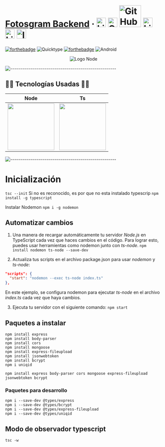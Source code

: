 #  [Fotosgram Backend](https://ionicframework.com/) &middot; [<img src="https://i.postimg.cc/wT4x8tWS/codepenblanco.png" alt="LinkedIn" class="footer-nav__link-image" height="30px" />](https://codepen.io/amarianjel/)   [<img src="https://i.postimg.cc/5NBMxTJX/github.png" alt="GitHub" class="footer-nav__link-image" height="30px" />](https://github.com/amarianjel)   [<img src="https://i.postimg.cc/1Xj3mL3G/github-Pages-blanco.png" alt="GitHub" class="footer-nav__link-image" height="70px" style="margin-bottom: -20px;"/>](https://amarianjel.github.io/Portfolio/)  [<img src="https://i.postimg.cc/J7BLFtdc/linkedin.png" alt="LinkedIn" class="footer-nav__link-image" height="30px" />](https://www.linkedin.com/in/amarianjel/)   [<img src="https://i.postimg.cc/1zqYRTyp/facebook.png" alt="LinkedIn" class="footer-nav__link-image" height="30px" />](https://www.facebook.com/Abraham13071993/)   [<img src="https://i.postimg.cc/sfJtqS4W/instagram.png" alt="Instagram" class="footer-nav__link-image" height="30px" />](https://www.instagram.com/abr_marianjel/)
[![forthebadge](https://img.shields.io/badge/Made%20with-Ionic-blue.svg)](https://ionicframework.com/)
![Quicktype](https://img.shields.io/badge/Quicktype-%E2%9A%99%EF%B8%8F-orange)
[![forthebadge](https://img.shields.io/badge/Angular-%F0%9F%8C%8D-red.svg)](https://angular.io/)
![Android](https://img.shields.io/badge/Android-%F0%9F%93%B1-brightgreen)

<div>
  <p align="center">
    <img src="https://i.postimg.cc/mDcHQN1y/Node.png" alt="Logo Node">
  </p>
</div>

![-----------------------------------------------------](https://raw.githubusercontent.com/andreasbm/readme/master/assets/lines/rainbow.png)

## 👨‍💻 Tecnologías Usadas 👨‍💻
<table align="center">
  <thead>
    <tr>
      <th>Node</th>
      <th>Ts</th>
    </tr>
  </thead>
  <tbody>
    <tr>
      <td>
        <img src="https://i.postimg.cc/mDcHQN1y/Node.png" width="150px" />
      </td>
      <td>
        <img src="https://i.postimg.cc/MH7XDs6V/Ts.png" width="150px" />
      </td>
    </tr>
  </tbody>
</table>

![-----------------------------------------------------](https://raw.githubusercontent.com/andreasbm/readme/master/assets/lines/rainbow.png)

# Inicialización
```tsc --init```
Si no es reconocido, es por que no esta instalado typescrip
```npm install -g typescript```

Instalar Nodemon
```npm i -g nodemon```

## Automatizar cambios
1. Una manera de recargar automáticamente tu servidor *Node.js* en TypeScript cada vez que haces cambios en el código. Para lograr esto, puedes usar herramientas como nodemon junto con *ts-node*.
```npm install nodemon ts-node --save-dev```

2. Actualiza tus scripts en el archivo package.json para usar *nodemon* y *ts-node*:
```json
"scripts": {
  "start": "nodemon --exec ts-node index.ts"
},
```
En este ejemplo, se configura nodemon para ejecutar *ts-node* en el archivo *index.ts* cada vez que haya cambios.

3. Ejecuta tu servidor con el siguiente comando:
```npm start```

## Paquetes a instalar

```
npm install express
npm install body-parser
npm install cors
npm install mongoose
npm install express-fileupload
npm install jsonwebtoken
npm install bcrypt
npm i uniqid

npm install express body-parser cors mongoose express-fileupload jsonwebtoken bcrypt
```

### Paquetes para desarrollo
```
npm i --save-dev @types/express
npm i --save-dev @types/bcrypt
npm i --save-dev @types/express-fileupload
npm i --save-dev @types/uniqid
```

## Modo de observador typescript
```tsc -w```